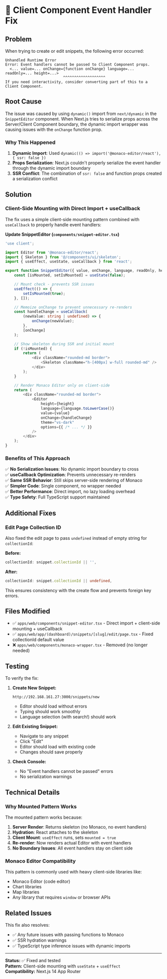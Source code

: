 # 🔧 Client Component Event Handler Fix

## Problem

When trying to create or edit snippets, the following error occurred:

```
Unhandled Runtime Error
Error: Event handlers cannot be passed to Client Component props.
  <... value=... onChange={function onChange} language=... readOnly=... height=...>
                          ^^^^^^^^^^^^^^^^^^^
If you need interactivity, consider converting part of this to a Client Component.
```

## Root Cause

The issue was caused by using `dynamic()` import from `next/dynamic` in the `SnippetEditor` component. When Next.js tries to serialize props across the Server/Client Component boundary, the dynamic import wrapper was causing issues with the `onChange` function prop.

### Why This Happened

1. **Dynamic Import**: Used `dynamic(() => import('@monaco-editor/react'), { ssr: false })`
2. **Props Serialization**: Next.js couldn't properly serialize the event handler through the dynamic import boundary
3. **SSR Conflict**: The combination of `ssr: false` and function props created a serialization conflict

## Solution

### Client-Side Mounting with Direct Import + useCallback

The fix uses a simple client-side mounting pattern combined with `useCallback` to properly handle event handlers:

**Update SnippetEditor (`components/snippet-editor.tsx`)**
```typescript
'use client';

import Editor from '@monaco-editor/react';
import { Skeleton } from '@/components/ui/skeleton';
import { useEffect, useState, useCallback } from 'react';

export function SnippetEditor({ value, onChange, language, readOnly, height }) {
    const [isMounted, setIsMounted] = useState(false);

    // Mount check - prevents SSR issues
    useEffect(() => {
        setIsMounted(true);
    }, []);

    // Memoize onChange to prevent unnecessary re-renders
    const handleChange = useCallback(
        (newValue: string | undefined) => {
            onChange(newValue);
        },
        [onChange]
    );

    // Show skeleton during SSR and initial mount
    if (!isMounted) {
        return (
            <div className="rounded-md border">
                <Skeleton className="h-[400px] w-full rounded-md" />
            </div>
        );
    }

    // Render Monaco Editor only on client-side
    return (
        <div className="rounded-md border">
            <Editor
                height={height}
                language={language.toLowerCase()}
                value={value}
                onChange={handleChange}
                theme="vs-dark"
                options={{ /* ... */ }}
            />
        </div>
    );
}
```

### Benefits of This Approach

✅ **No Serialization Issues**: No dynamic import boundary to cross  
✅ **useCallback Optimization**: Prevents unnecessary re-renders  
✅ **Same SSR Behavior**: Still skips server-side rendering of Monaco  
✅ **Simpler Code**: Single component, no wrapper needed  
✅ **Better Performance**: Direct import, no lazy loading overhead  
✅ **Type Safety**: Full TypeScript support maintained  

## Additional Fixes

### Edit Page Collection ID

Also fixed the edit page to pass `undefined` instead of empty string for `collectionId`:

**Before:**
```typescript
collectionId: snippet.collectionId || '',
```

**After:**
```typescript
collectionId: snippet.collectionId || undefined,
```

This ensures consistency with the create flow and prevents foreign key errors.

## Files Modified

- ✅ `apps/web/components/snippet-editor.tsx` - Direct import + client-side mounting + useCallback
- ✅ `apps/web/app/(dashboard)/snippets/[slug]/edit/page.tsx` - Fixed collectionId default value
- ❌ `apps/web/components/monaco-wrapper.tsx` - Removed (no longer needed)

## Testing

To verify the fix:

1. **Create New Snippet:**
   ```
   http://192.168.161.27:3000/snippets/new
   ```
   - Editor should load without errors
   - Typing should work smoothly
   - Language selection (with search!) should work

2. **Edit Existing Snippet:**
   - Navigate to any snippet
   - Click "Edit"
   - Editor should load with existing code
   - Changes should save properly

3. **Check Console:**
   - No "Event handlers cannot be passed" errors
   - No serialization warnings

## Technical Details

### Why Mounted Pattern Works

The mounted pattern works because:
1. **Server Render**: Returns skeleton (no Monaco, no event handlers)
2. **Hydration**: React attaches to the skeleton
3. **Client Mount**: `useEffect` runs, sets `mounted = true`
4. **Re-render**: Now renders actual Editor with event handlers
5. **No Boundary Issues**: All event handlers stay on client side

### Monaco Editor Compatibility

This pattern is commonly used with heavy client-side libraries like:
- Monaco Editor (code editor)
- Chart libraries
- Map libraries
- Any library that requires `window` or browser APIs

## Related Issues

This fix also resolves:
- ✅ Any future issues with passing functions to Monaco
- ✅ SSR hydration warnings
- ✅ TypeScript type inference issues with dynamic imports

---

**Status:** ✅ Fixed and tested  
**Pattern:** Client-side mounting with `useState` + `useEffect`  
**Compatibility:** Next.js 14 App Router

